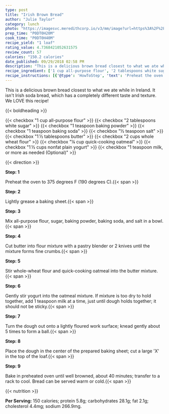 ```yaml
---
type: post
title: "Irish Brown Bread"
author: "Julie Taylor"
category: lunch
photo: "https://imagesvc.meredithcorp.io/v3/mm/image?url=https%3A%2F%2Fimages.media-allrecipes.com%2Fuserphotos%2F7751099.jpg"
prep_time: "P0DT0H20M"
cook_time: "P0DT0H40M"
recipe_yield: "1 loaf"
rating_value: 4.7368421052631575
review_count: 57
calories: "150.2 calories"
date_published: 09/29/2018 02:58 PM
description: "This is a delicious brown bread closest to what we ate while in Ireland.  It isn't Irish soda bread, which has a completely different taste and texture. We LOVE this recipe!"
recipe_ingredient: ['1 cup all-purpose flour', '2 tablespoons white sugar', '1 teaspoon baking powder', '1 teaspoon baking soda', '½ teaspoon salt', '1\u2009½ tablespoons butter', '2 cups whole wheat flour', '¼ cup quick-cooking oatmeal', '1\u2009½ cups nonfat plain yogurt', '1 teaspoon milk, or more as needed']
recipe_instructions: [{'@type': 'HowToStep', 'text': 'Preheat the oven to 375 degrees F (190 degrees C).\n'}, {'@type': 'HowToStep', 'text': 'Lightly grease a baking sheet.\n'}, {'@type': 'HowToStep', 'text': 'Mix all-purpose flour, sugar, baking powder, baking soda, and salt in a bowl.\n'}, {'@type': 'HowToStep', 'text': 'Cut butter into flour mixture with a pastry blender or 2 knives until the mixture forms fine crumbs.\n'}, {'@type': 'HowToStep', 'text': 'Stir whole-wheat flour and quick-cooking oatmeal into the butter mixture.\n'}, {'@type': 'HowToStep', 'text': 'Gently stir yogurt into the oatmeal mixture. If mixture is too dry to hold together, add 1 teaspoon milk at a time, just until dough holds together; it should not be sticky.\n'}, {'@type': 'HowToStep', 'text': 'Turn the dough out onto a lightly floured work surface; knead gently about 5 times to form a ball.\n'}, {'@type': 'HowToStep', 'text': "Place the dough in the center of the prepared baking sheet; cut a large 'X' in the top of the loaf.\n"}, {'@type': 'HowToStep', 'text': 'Bake in preheated oven until well browned, about 40 minutes; transfer to a rack to cool. Bread can be served warm or cold.\n'}]
---
```


This is a delicious brown bread closest to what we ate while in Ireland.  It isn't Irish soda bread, which has a completely different taste and texture. We LOVE this recipe! 

{{< boldheading >}}

{{< checkbox "1 cup all-purpose flour" >}}
{{< checkbox "2 tablespoons white sugar" >}}
{{< checkbox "1 teaspoon baking powder" >}}
{{< checkbox "1 teaspoon baking soda" >}}
{{< checkbox "½ teaspoon salt" >}}
{{< checkbox "1 ½ tablespoons butter" >}}
{{< checkbox "2 cups whole wheat flour" >}}
{{< checkbox "¼ cup quick-cooking oatmeal" >}}
{{< checkbox "1 ½ cups nonfat plain yogurt" >}}
{{< checkbox "1 teaspoon milk, or more as needed  (Optional)" >}}


{{< direction >}}

**Step: 1**

Preheat the oven to 375 degrees F (190 degrees C).{{< span >}}

**Step: 2**

Lightly grease a baking sheet.{{< span >}}

**Step: 3**

Mix all-purpose flour, sugar, baking powder, baking soda, and salt in a bowl.{{< span >}}

**Step: 4**

Cut butter into flour mixture with a pastry blender or 2 knives until the mixture forms fine crumbs.{{< span >}}

**Step: 5**

Stir whole-wheat flour and quick-cooking oatmeal into the butter mixture.{{< span >}}

**Step: 6**

Gently stir yogurt into the oatmeal mixture. If mixture is too dry to hold together, add 1 teaspoon milk at a time, just until dough holds together; it should not be sticky.{{< span >}}

**Step: 7**

Turn the dough out onto a lightly floured work surface; knead gently about 5 times to form a ball.{{< span >}}

**Step: 8**

Place the dough in the center of the prepared baking sheet; cut a large 'X' in the top of the loaf.{{< span >}}

**Step: 9**

Bake in preheated oven until well browned, about 40 minutes; transfer to a rack to cool. Bread can be served warm or cold.{{< span >}}

{{< nutrition >}}

**Per Serving:** 150 calories; protein 5.8g; carbohydrates 28.1g; fat 2.1g; cholesterol 4.4mg; sodium 266.9mg.
